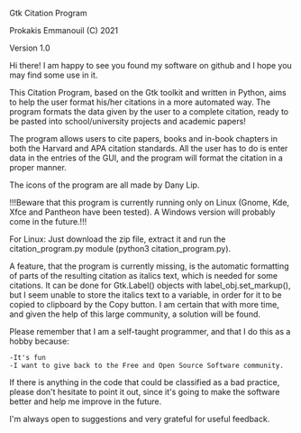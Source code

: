 Gtk Citation Program

Prokakis Emmanouil (C) 2021

Version 1.0

Hi there! I am happy to see you found my software on github and I hope you 
may find some use in it.

This Citation Program, based on the Gtk toolkit and written in Python, 
aims to help the user format his/her citations in a more automated way. The program 
formats the data given by the user to a complete citation, ready to be pasted into
school/university projects and academic papers!

The program allows users to cite papers, books and in-book chapters in both the Harvard
and APA citation standards. All the user has to do is enter data in the entries of
the GUI, and the program will format the citation in a proper manner.

The icons of the program are all made by Dany Lip.

!!!Beware that this program is currently running only on Linux (Gnome, Kde, Xfce and Pantheon 
have been tested). A Windows version will probably come in the future.!!!

For Linux:
Just download the zip file, extract it and run the citation_program.py module (python3 citation_program.py).

A feature, that the program is currently missing, is the automatic formatting of parts of the resulting
citation as italics text, which is needed for some citations. It can be done for Gtk.Label() objects with label_obj.set_markup(), but I seem unable to store the italics text to a variable, in order for it to be copied to clipboard by the Copy button. I am certain that with more time, and given the help of this large community, a solution will be found.

Please remember that I am a self-taught programmer, and that I do this as a hobby because:

	-It's fun
	-I want to give back to the Free and Open Source Software community.
	 
If there is anything in the code that could be classified as a bad practice, please don't hesitate to point it out, since it's going to make the software better and help me improve in the future.

I'm always open to suggestions and very grateful for useful feedback.

